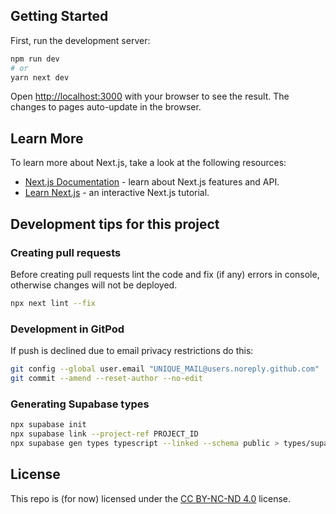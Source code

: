 
## Getting Started

First, run the development server:

```bash
npm run dev
# or
yarn next dev
```

Open [http://localhost:3000](http://localhost:3000) with your browser to see the result. The changes to pages auto-update in the browser.

## Learn More

To learn more about Next.js, take a look at the following resources:

- [Next.js Documentation](https://nextjs.org/docs) - learn about Next.js features and API.
- [Learn Next.js](https://nextjs.org/learn) - an interactive Next.js tutorial.

## Development tips for this project

### Creating pull requests
Before creating pull requests lint the code and fix (if any) errors in console, otherwise changes will not be deployed.
```bash
npx next lint --fix
```

### Development in GitPod
If push is declined due to email privacy restrictions do this:

```bash
git config --global user.email "UNIQUE_MAIL@users.noreply.github.com"
git commit --amend --reset-author --no-edit
```

### Generating Supabase types
```bash
npx supabase init
npx supabase link --project-ref PROJECT_ID
npx supabase gen types typescript --linked --schema public > types/supabase.ts
```

## License
This repo is (for now) licensed under the [CC BY-NC-ND 4.0](https://creativecommons.org/licenses/by-nc-nd/4.0/) license.

